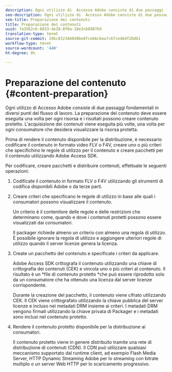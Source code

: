 ```yaml
---
description: Ogni utilizzo di  Accesso Adobe consiste di due passaggi fondamentali in diversi punti del flusso di lavoro. La preparazione del contenuto deve essere eseguita una volta per ogni risorsa e i risultati possono creare contenuto protetto. L'acquisizione dei contenuti viene eseguita più volte, una volta per ogni consumatore che desidera visualizzare la risorsa protetta.
seo-description: Ogni utilizzo di  Accesso Adobe consiste di due passaggi fondamentali in diversi punti del flusso di lavoro. La preparazione del contenuto deve essere eseguita una volta per ogni risorsa e i risultati possono creare contenuto protetto. L'acquisizione dei contenuti viene eseguita più volte, una volta per ogni consumatore che desidera visualizzare la risorsa protetta.
seo-title: Preparazione dei contenuti
title: Preparazione dei contenuti
uuid: 7a3562c6-6033-4e28-8f0a-18e3cb8987b9
translation-type: tm+mt
source-git-commit: 29bc8323460d9be0fce66cbea7c6fce46df20d61
workflow-type: tm+mt
source-wordcount: '440'
ht-degree: 0%

---
```



# Preparazione del contenuto {#content-preparation}

Ogni utilizzo di  Accesso Adobe consiste di due passaggi fondamentali in diversi punti del flusso di lavoro. La preparazione del contenuto deve essere eseguita una volta per ogni risorsa e i risultati possono creare contenuto protetto. L&#39;acquisizione dei contenuti viene eseguita più volte, una volta per ogni consumatore che desidera visualizzare la risorsa protetta.

Prima di rendere il contenuto disponibile per la distribuzione, è necessario codificare il contenuto in formato video FLV o F4V, creare uno o più criteri che specifichino le regole di utilizzo per il contenuto e creare pacchetti per il contenuto utilizzando  Adobe Access SDK.

Per codificare, creare pacchetti e distribuire contenuti, effettuate le seguenti operazioni:

1. Codificate il contenuto in formato FLV o F4V utilizzando gli strumenti di codifica disponibili  Adobe o da terze parti.
1. Creare criteri che specificano le regole di utilizzo in base alle quali i consumatori possono visualizzare il contenuto.

   Un criterio è il contenitore delle regole e delle restrizioni che determinano come, quando e dove i contenuti protetti possono essere visualizzati dai consumatori.

   Il packager richiede almeno un criterio con almeno una regola di utilizzo. È possibile ignorare la regola di utilizzo e aggiungere ulteriori regole di utilizzo quando il server licenze genera la licenza.

1. Create un pacchetto del contenuto e specificate i criteri da applicare.

    Adobe Access SDK crittografa il contenuto utilizzando una chiave di crittografia dei contenuti (CEK) e vincola uno o più criteri al contenuto. Il risultato è un *file di contenuto protetto *che può essere riprodotto solo da un consumatore che ha ottenuto una licenza dal server licenze corrispondente.

   Durante la creazione del pacchetto, il contenuto viene cifrato utilizzando CEK. Il CEK viene crittografato utilizzando la chiave pubblica del server licenze e incluso nei metadati DRM insieme ai criteri. I metadati DRM vengono firmati utilizzando la chiave privata di Packager e i metadati sono inclusi nel contenuto protetto.

1. Rendere il contenuto protetto disponibile per la distribuzione ai consumatori.

   Il contenuto protetto viene in genere distribuito tramite una rete di distribuzione di contenuti (CDN). Il CDN può utilizzare qualsiasi meccanismo supportato dal runtime client, ad esempio Flash Media Server, HTTP Dynamic Streaming Adobe  per lo streaming con bitrate multiplo o un server Web HTTP per lo scaricamento progressivo.

